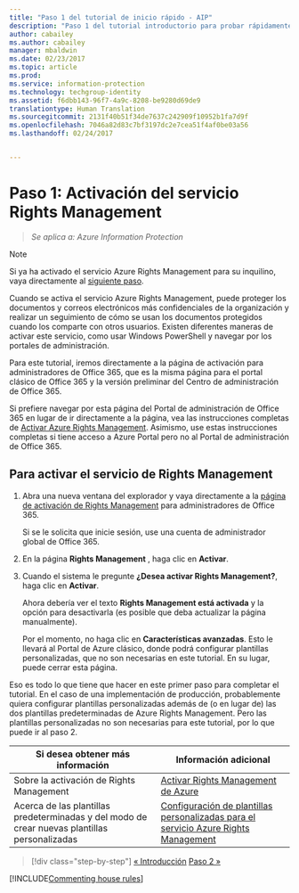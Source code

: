 ```yaml
---
title: "Paso 1 del tutorial de inicio rápido - AIP"
description: "Paso 1 del tutorial introductorio para probar rápidamente Microsoft Azure Information Protection para su organización, que debería durar unos 20 minutos."
author: cabailey
ms.author: cabailey
manager: mbaldwin
ms.date: 02/23/2017
ms.topic: article
ms.prod: 
ms.service: information-protection
ms.technology: techgroup-identity
ms.assetid: f6dbb143-96f7-4a9c-8208-be9280d69de9
translationtype: Human Translation
ms.sourcegitcommit: 2131f40b51f34de7637c242909f10952b1fa7d9f
ms.openlocfilehash: 7046a82d83c7bf3197dc2e7cea51f4af0be03a56
ms.lasthandoff: 02/24/2017


---
```


# <a name="step-1-activate-the-rights-management-service"></a>Paso 1: Activación del servicio Rights Management
 
>*Se aplica a: Azure Information Protection*

> [!NOTE]
>Si ya ha activado el servicio Azure Rights Management para su inquilino, vaya directamente al [siguiente paso](infoprotect-tutorial-step2.md). 

Cuando se activa el servicio Azure Rights Management, puede proteger los documentos y correos electrónicos más confidenciales de la organización y realizar un seguimiento de cómo se usan los documentos protegidos cuando los comparte con otros usuarios. Existen diferentes maneras de activar este servicio, como usar Windows PowerShell y navegar por los portales de administración.

Para este tutorial, iremos directamente a la página de activación para administradores de Office 365, que es la misma página para el portal clásico de Office 365 y la versión preliminar del Centro de administración de Office 365. 

Si prefiere navegar por esta página del Portal de administración de Office 365 en lugar de ir directamente a la página, vea las instrucciones completas de [Activar Azure Rights Management](../deploy-use/activate-service.md). Asimismo, use estas instrucciones completas si tiene acceso a Azure Portal pero no al Portal de administración de Office 365.

## <a name="to-activate-the-rights-management-service"></a>Para activar el servicio de Rights Management

1. Abra una nueva ventana del explorador y vaya directamente a la [página de activación de Rights Management](https://account.activedirectory.windowsazure.com/RmsOnline/Manage.aspx) para administradores de Office 365.
    
    Si se le solicita que inicie sesión, use una cuenta de administrador global de Office 365.

2. En la página **Rights Management** , haga clic en **Activar**.

3. Cuando el sistema le pregunte **¿Desea activar Rights Management?**, haga clic en **Activar**.

    Ahora debería ver el texto **Rights Management está activada** y la opción para desactivarla (es posible que deba actualizar la página manualmente).

    Por el momento, no haga clic en **Características avanzadas**. Esto le llevará al Portal de Azure clásico, donde podrá configurar plantillas personalizadas, que no son necesarias en este tutorial. En su lugar, puede cerrar esta página.

Eso es todo lo que tiene que hacer en este primer paso para completar el tutorial. En el caso de una implementación de producción, probablemente quiera configurar plantillas personalizadas además de (o en lugar de) las dos plantillas predeterminadas de Azure Rights Management. Pero las plantillas personalizadas no son necesarias para este tutorial, por lo que puede ir al paso 2.

|Si desea obtener más información|Información adicional|
|--------------------------------|--------------------------|
|Sobre la activación de Rights Management|[Activar Rights Management de Azure](../deploy-use/activate-service.md)|
|Acerca de las plantillas predeterminadas y del modo de crear nuevas plantillas personalizadas|[Configuración de plantillas personalizadas para el servicio Azure Rights Management](../deploy-use/configure-custom-templates.md)|

>[!div class="step-by-step"]
[&#171; Introducción](infoprotect-quick-start-tutorial.md)
[Paso 2 &#187;](infoprotect-tutorial-step2.md)

[!INCLUDE[Commenting house rules](../includes/houserules.md)]

